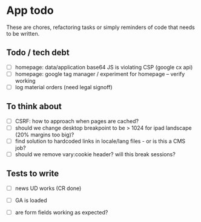 # App todo
These are chores, refactoring tasks or simply reminders of code that needs to be written.

## Todo / tech debt
- [ ] homepage: data/application base64 JS is violating CSP (google cx api)
- [ ] homepage: google tag manager / experiment for homepage – verify working
- [ ] log material orders (need legal signoff)

## To think about
- [ ] CSRF: how to approach when pages are cached?
- [ ] should we change desktop breakpoint to be > 1024 for ipad landscape (20% margins too big)?
- [ ] find solution to hardcoded links in locale/lang files - or is this a CMS job?
- [ ] should we remove vary:cookie header? will this break sessions?

## Tests to write
 - [ ] news UD works (CR done)
 - [ ] GA is loaded
 - [ ] are form fields working as expected?
 